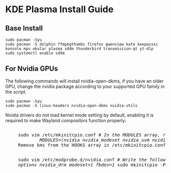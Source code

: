 # KDE Plasma Install Guide
## Base Install 
```
sudo pacman -Syu 
sudo pacman -S dolphin ffmpegthumbs firefox gwenview kate keepassxc konsole mpv okular plasma sddm thunderbird transmission-qt yt-dlp 
sudo systemctl enable sddm
```
## For Nvidia GPUs
The following commands will install nvidia-open-dkms, if you have an older GPU, change the nvidia package according to your supported GPU family in the script.
```
sudo pacman -Syu 
sudo pacman -S linux-headers nvidia-open-dkms nvidia-utils
```
Nvidia drivers do not load kernel mode setting by default, enabling it is required to make Wayland compositors function properly:
##
<dl><dd>
<pre>
sudo vim /etc/mkinitcpio.conf <i># In the MODULES array, remove "kms" from the "HOOKS" array, then add the following module names:
        MODULES=(nvidia nvidia_modeset nvidia_uvm nvidia_drm)</i> 
Remove kms from the HOOKS array in /etc/mkinitcpio.conf and regenerate the initramfs. This will prevent the initramfs from containing the nouveau module making sure the kernel cannot load it during early boot. The nvidia-utils package contains a file which blacklists the nouveau module once you reboot. 
    
sudo vim /etc/modprobe.d/nvidia.conf # <i>Write the following:
        options nvidia_drm modeset=1 fbdev=1</i>
sudo mkinitcpio -P
reboot
</pre>
</dd></dl>


